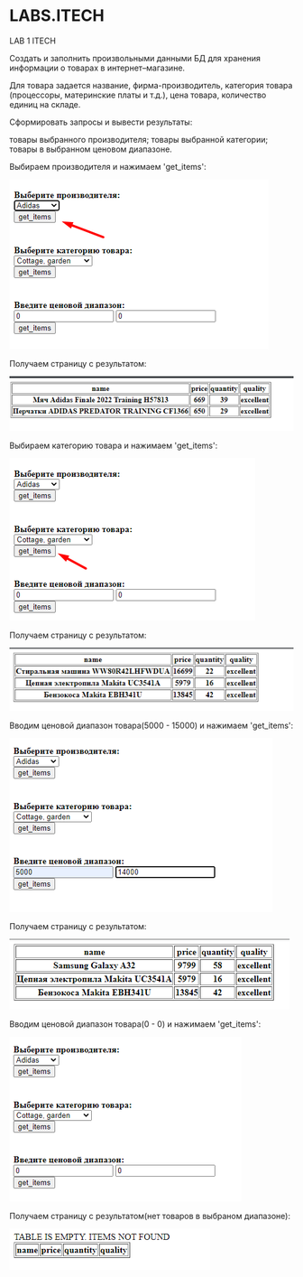 # LABS.ITECH
LAB 1 ITECH

Создать и заполнить произвольными данными БД для хранения информации о товарах в интернет–магазине.

Для товара задается название, фирма-производитель, категория товара (процессоры, материнские платы и т.д.), цена товара, количество единиц на складе.

Сформировать запросы и вывести результаты:

товары выбранного производителя;
товары выбранной категории;
товары в выбранном ценовом диапазоне.












Выбираем производителя и нажимаем 'get_items':

![img.png](lab_1_itech/demonstration/Screenshot_2.png)

Получаем страницу с результатом:

![img.png](lab_1_itech/demonstration/Screenshot_1.png)

Выбираем категорию товара и нажимаем 'get_items':

![img.png](lab_1_itech/demonstration/Screenshot_3.png)

Получаем страницу с результатом:

![img.png](lab_1_itech/demonstration/Screenshot_4.png)

Вводим ценовой диапазон товара(5000 - 15000) и нажимаем 'get_items':

![img.png](lab_1_itech/demonstration/Screenshot_8.png)

Получаем страницу с результатом:

![img.png](lab_1_itech/demonstration/Screenshot_5.png)

Вводим ценовой диапазон товара(0 - 0) и нажимаем 'get_items':

![img.png](lab_1_itech/demonstration/Screenshot_6.png)

Получаем страницу с результатом(нет товаров в выбраном диапазоне):

![img.png](lab_1_itech/demonstration/Screenshot_7.png)




